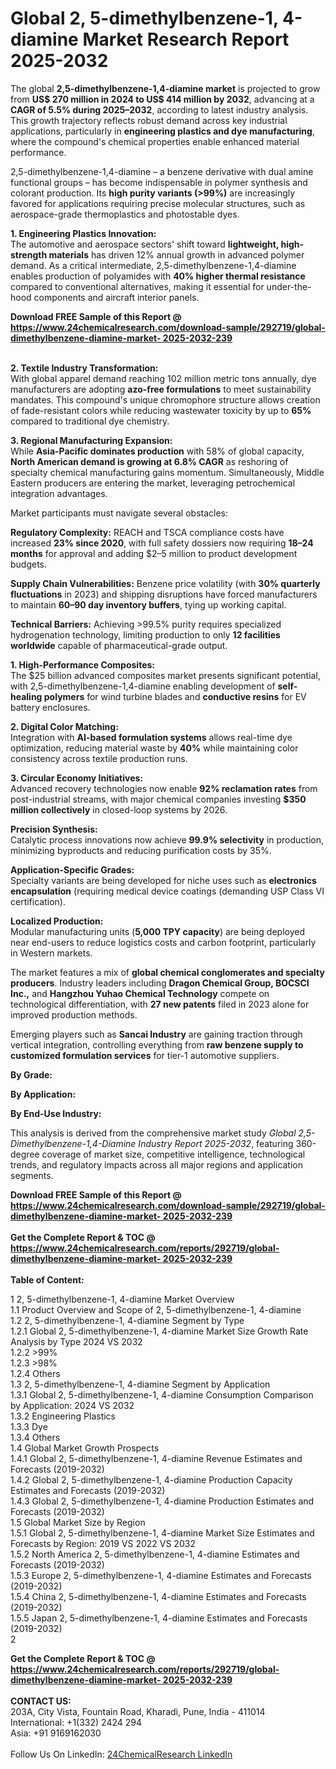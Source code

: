 <h1>Global 2, 5-dimethylbenzene-1, 4-diamine Market Research Report 2025-2032</h1><p>The global <strong>2,5-dimethylbenzene-1,4-diamine market</strong> is projected to grow from <strong>US$ 270 million in 2024 to US$ 414 million by 2032</strong>, advancing at a <strong>CAGR of 5.5% during 2025–2032</strong>, according to latest industry analysis. This growth trajectory reflects robust demand across key industrial applications, particularly in <strong>engineering plastics and dye manufacturing</strong>, where the compound's chemical properties enable enhanced material performance.</p><p>2,5-dimethylbenzene-1,4-diamine – a benzene derivative with dual amine functional groups – has become indispensable in polymer synthesis and colorant production. Its <strong>high purity variants (&gt;99%)</strong> are increasingly favored for applications requiring precise molecular structures, such as aerospace-grade thermoplastics and photostable dyes.</p><p><strong>1. Engineering Plastics Innovation:</strong><br>
The automotive and aerospace sectors' shift toward <strong>lightweight, high-strength materials</strong> has driven 12% annual growth in advanced polymer demand. As a critical intermediate, 2,5-dimethylbenzene-1,4-diamine enables production of polyamides with <strong>40% higher thermal resistance</strong> compared to conventional alternatives, making it essential for under-the-hood components and aircraft interior panels.</p><div><b>Download FREE Sample of this Report @ 
            <a href="https://www.24chemicalresearch.com/download-sample/292719/global-dimethylbenzene-diamine-market- 2025-2032-239">
            https://www.24chemicalresearch.com/download-sample/292719/global-dimethylbenzene-diamine-market- 2025-2032-239</a></b></div><br><p><strong>2. Textile Industry Transformation:</strong><br>
With global apparel demand reaching 102 million metric tons annually, dye manufacturers are adopting <strong>azo-free formulations</strong> to meet sustainability mandates. This compound's unique chromophore structure allows creation of fade-resistant colors while reducing wastewater toxicity by up to <strong>65%</strong> compared to traditional dye chemistry.</p><p><strong>3. Regional Manufacturing Expansion:</strong><br>
While <strong>Asia-Pacific dominates production</strong> with 58% of global capacity, <strong>North American demand is growing at 6.8% CAGR</strong> as reshoring of specialty chemical manufacturing gains momentum. Simultaneously, Middle Eastern producers are entering the market, leveraging petrochemical integration advantages.</p><p>Market participants must navigate several obstacles:</p><p><strong>Regulatory Complexity:</strong> REACH and TSCA compliance costs have increased <strong>23% since 2020</strong>, with full safety dossiers now requiring <strong>18–24 months</strong> for approval and adding $2–5 million to product development budgets.</p><p><strong>Supply Chain Vulnerabilities:</strong> Benzene price volatility (with <strong>30% quarterly fluctuations</strong> in 2023) and shipping disruptions have forced manufacturers to maintain <strong>60–90 day inventory buffers</strong>, tying up working capital.</p><p><strong>Technical Barriers:</strong> Achieving &gt;99.5% purity requires specialized hydrogenation technology, limiting production to only <strong>12 facilities worldwide</strong> capable of pharmaceutical-grade output.</p><p><strong>1. High-Performance Composites:</strong><br>
The $25 billion advanced composites market presents significant potential, with 2,5-dimethylbenzene-1,4-diamine enabling development of <strong>self-healing polymers</strong> for wind turbine blades and <strong>conductive resins</strong> for EV battery enclosures.</p><p><strong>2. Digital Color Matching:</strong><br>
Integration with <strong>AI-based formulation systems</strong> allows real-time dye optimization, reducing material waste by <strong>40%</strong> while maintaining color consistency across textile production runs.</p><p><strong>3. Circular Economy Initiatives:</strong><br>
Advanced recovery technologies now enable <strong>92% reclamation rates</strong> from post-industrial streams, with major chemical companies investing <strong>$350 million collectively</strong> in closed-loop systems by 2026.</p><p><strong>Precision Synthesis:</strong><br>
	Catalytic process innovations now achieve <strong>99.9% selectivity</strong> in production, minimizing byproducts and reducing purification costs by 35%.</p><p><strong>Application-Specific Grades:</strong><br>
	Specialty variants are being developed for niche uses such as <strong>electronics encapsulation</strong> (requiring medical device coatings (demanding USP Class VI certification).</p><p><strong>Localized Production:</strong><br>
	Modular manufacturing units (<strong>5,000 TPY capacity</strong>) are being deployed near end-users to reduce logistics costs and carbon footprint, particularly in Western markets.</p><p>The market features a mix of <strong>global chemical conglomerates and specialty producers</strong>. Industry leaders including <strong>Dragon Chemical Group, BOCSCI Inc.,</strong> and <strong>Hangzhou Yuhao Chemical Technology</strong> compete on technological differentiation, with <strong>27 new patents</strong> filed in 2023 alone for improved production methods.</p><p>Emerging players such as <strong>Sancai Industry</strong> are gaining traction through vertical integration, controlling everything from <strong>raw benzene supply to customized formulation services</strong> for tier-1 automotive suppliers.</p><p><strong>By Grade:</strong></p><p><strong>By Application:</strong></p><p><strong>By End-Use Industry:</strong></p><p>This analysis is derived from the comprehensive market study <em>Global 2,5-Dimethylbenzene-1,4-Diamine Industry Report 2025-2032</em>, featuring 360-degree coverage of market size, competitive intelligence, technological trends, and regulatory impacts across all major regions and application segments.</p><div><b>Download FREE Sample of this Report @ 
            <a href="https://www.24chemicalresearch.com/download-sample/292719/global-dimethylbenzene-diamine-market- 2025-2032-239">
            https://www.24chemicalresearch.com/download-sample/292719/global-dimethylbenzene-diamine-market- 2025-2032-239</a></b></div><br><div><b>Get the Complete Report & TOC @ 
            <a href="https://www.24chemicalresearch.com/reports/292719/global-dimethylbenzene-diamine-market- 2025-2032-239">
            https://www.24chemicalresearch.com/reports/292719/global-dimethylbenzene-diamine-market- 2025-2032-239</a></b></div><br>
            <b>Table of Content:</b><p>1 2, 5-dimethylbenzene-1, 4-diamine Market Overview<br />
    1.1 Product Overview and Scope of 2, 5-dimethylbenzene-1, 4-diamine<br />
    1.2 2, 5-dimethylbenzene-1, 4-diamine Segment by Type<br />
        1.2.1 Global 2, 5-dimethylbenzene-1, 4-diamine Market Size Growth Rate Analysis by Type 2024 VS 2032<br />
        1.2.2 >99%<br />
        1.2.3 >98%<br />
        1.2.4 Others<br />
    1.3 2, 5-dimethylbenzene-1, 4-diamine Segment by Application<br />
        1.3.1 Global 2, 5-dimethylbenzene-1, 4-diamine Consumption Comparison by Application: 2024 VS 2032<br />
        1.3.2 Engineering Plastics<br />
        1.3.3 Dye<br />
        1.3.4 Others<br />
    1.4 Global Market Growth Prospects<br />
        1.4.1 Global 2, 5-dimethylbenzene-1, 4-diamine Revenue Estimates and Forecasts (2019-2032)<br />
        1.4.2 Global 2, 5-dimethylbenzene-1, 4-diamine Production Capacity Estimates and Forecasts (2019-2032)<br />
        1.4.3 Global 2, 5-dimethylbenzene-1, 4-diamine Production Estimates and Forecasts (2019-2032)<br />
    1.5 Global Market Size by Region<br />
        1.5.1 Global 2, 5-dimethylbenzene-1, 4-diamine Market Size Estimates and Forecasts by Region: 2019 VS 2022 VS 2032<br />
        1.5.2 North America 2, 5-dimethylbenzene-1, 4-diamine Estimates and Forecasts (2019-2032)<br />
        1.5.3 Europe 2, 5-dimethylbenzene-1, 4-diamine Estimates and Forecasts (2019-2032)<br />
        1.5.4 China 2, 5-dimethylbenzene-1, 4-diamine Estimates and Forecasts (2019-2032)<br />
        1.5.5 Japan 2, 5-dimethylbenzene-1, 4-diamine Estimates and Forecasts (2019-2032)<br />
2 </p><div><b>Get the Complete Report & TOC @ 
            <a href="https://www.24chemicalresearch.com/reports/292719/global-dimethylbenzene-diamine-market- 2025-2032-239">
            https://www.24chemicalresearch.com/reports/292719/global-dimethylbenzene-diamine-market- 2025-2032-239</a></b></div><br><b>CONTACT US:</b><br>
            203A, City Vista, Fountain Road, Kharadi, Pune, India - 411014<br>
            International: +1(332) 2424 294<br>
            Asia: +91 9169162030 <br><br>
            Follow Us On LinkedIn: <a href="https://www.linkedin.com/company/24chemicalresearch/">24ChemicalResearch LinkedIn</a>